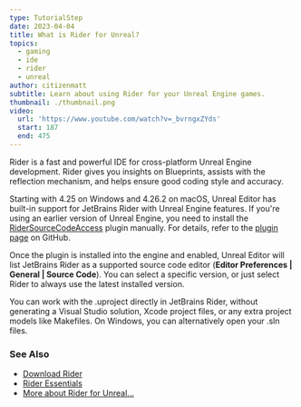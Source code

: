 ```yaml
---
type: TutorialStep
date: 2023-04-04
title: What is Rider for Unreal?
topics:
  - gaming
  - ide
  - rider
  - unreal
author: citizenmatt
subtitle: Learn about using Rider for your Unreal Engine games.
thumbnail: ./thumbnail.png
video:
  url: 'https://www.youtube.com/watch?v=_bvrngxZYds'
  start: 187
  end: 475
---
```


Rider is a fast and powerful IDE for cross-platform Unreal Engine development. Rider gives you insights on Blueprints, assists with the reflection mechanism, and helps ensure good coding style and accuracy.

Starting with 4.25 on Windows and 4.26.2 on macOS, Unreal Editor has built-in support for JetBrains Rider with Unreal Engine features. If you're using an earlier version of Unreal Engine, you need to install the [RiderSourceCodeAccess](https://www.unrealengine.com/marketplace/en-US/product/rider-source-code-access) plugin manually. For details, refer to the [plugin page](https://github.com/JetBrains/RiderSourceCodeAccess) on GitHub.

Once the plugin is installed into the engine and enabled, Unreal Editor will list JetBrains Rider as a supported source code editor (**Editor Preferences \| General \| Source Code**). You can select a specific version, or just select Rider to always use the latest installed version.

You can work with the .uproject directly in JetBrains Rider, without generating a Visual Studio solution, Xcode project files, or any extra project models like Makefiles. On Windows, you can alternatively open your .sln files.

### See Also

- [Download Rider](https://www.jetbrains.com/rider/download/)
- [Rider Essentials](https://www.jetbrains.com/dotnet/guide/tutorials/rider-essentials/)
- [More about Rider for Unreal...](https://www.jetbrains.com/lp/rider-unreal/)
